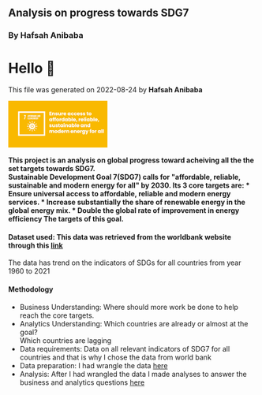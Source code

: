 
## Analysis on  progress towards SDG7 
### By Hafsah Anibaba


# Hello :wave:

This file was generated on 2022-08-24 by <b>Hafsah Anibaba</b>


<img src= 'misc/sdg7.png'>

<b>This project is an analysis on global progress toward acheiving all the the set targets towards SDG7.<br>
    Sustainable Development Goal 7(SDG7) calls for "affordable, reliable, sustainable and modern energy for all" by 2030. Its 3 core targets are:
    * Ensure universal access to affordable, reliable and modern energy services.
    * Increase substantially the share of renewable energy in the global energy mix.
    * Double the global rate of improvement in energy efficiency
    The targets of this goal.</b>
    
    
#### Dataset used: This data was retrieved from the worldbank website through this [link](https://databank.worldbank.org/source/world-development-indicators#)
The data has trend on the indicators of SDGs for all countries from year 1960 to 2021

#### Methodology
 - Business Understanding: Where should more work be done to help reach the core targets.
 - Analytics Understanding: Which countries are already or almost at the goal? <br> Which countries are lagging 
 - Data requirements: Data on all relevant indicators of SDG7 for all countries and that is why I chose the data from world bank 
 - Data preparation: I had wrangle the data [here](https://github.com/Hafsah2020/analysis-on-sdg7/tree/main/Data_wrangling_on_progress_towards_SDG7)
 - Analysis: After I had wrangled the data I made analyses to answer the business and analytics questions [here](https://github.com/Hafsah2020/analysis-on-sdg7/tree/main/Analysis_on_progress_towards_SDG7)
